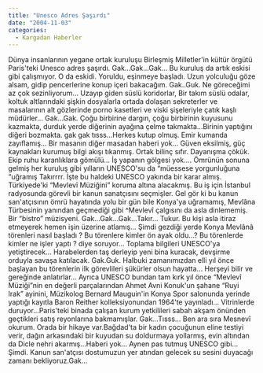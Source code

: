 ```yaml
---
title: "Unesco Adres Şaşırdı"
date: "2004-11-03"
categories: 
  - Kargadan Haberler
---
```


Dünya insanlarının yegane ortak kuruluşu Birleşmiş Milletler'in kültür örgütü Paris'teki Unesco adres şaşırdı. Gak...Gak...Gak... Bu kuruluş da artık eskisi gibi çalışmıyor. O da eskidi. Yoruldu, eşinmeye başladı. Uzun yolculuğu göze alsam, gidip pencerlerine konup içeri bakacağım. Gak..Guk. Ne göreceğimi az çok sezinliyorum... Uzayıp giden süslü koridorlar, Bir takım süslü odalar, koltuk altlarındaki şişkin dosyalarla ortada dolaşan sekreterler ve masalarının alt gözlerinde porno kasetleri ve viski şişeleriyle çatık kaşlı müdürler... Gak...Gak. Çoğu birbirine dargın, çoğu birbirinin kuyusunu kazmakta, durduk yerde diğerinin ayağına çelme takmakta...Birinin yaptığını diğeri bozmakta. gak gak tısss...Herkes kutup olmuş. Emir kumanda zayıflamış... Bir masanın diğer masadan haberi yok... Güven eksilmiş, güç kaynakları kurumuş bilgi akışı tıkanmış. Ortak bilinç sıfır. Dayanışma çökük. Ekip ruhu karanlıklara gömülü... İş yapanın gölgesi yok.... Ömrünün sonuna gelmiş her kuruluş gibi yılların UNESCO'su da “müessese yorgunluğuna “uğramış Takırrrr. İşte bu haldeki UNESCO yakında bir karar almış. Türkiyede'ki “Mevlevî Müziğini” koruma altına alacakmış. Bu iş için İstanbul radyosunda görevli bir kanun sanatçısını seçmişler. Gel gör ki bu kanun san'atçısının ömrü hayatında yolu bir gün bile Konya'ya uğramamış, Mevlâna Türbesinin yanından geçmediği gibi ^Mevlevî çalgısını da asla dinlememiş. Bir “bistro” müzisyeni. Gak...Gak...Gak...Takır... Tukur. Bu kişi asla itiraz etmeyerek hemen işin üzerine atlamış... Şimdi gezdiği yerde Konya Mevlânâ törenleri nasıl başladı ? Bu törenlere kimler ön ayak oldu...? Bu törenlerde kimler ne işler yaptı ? diye soruyor... Toplama bilgileri UNESCO'ya yetiştirecek... Harabelerden taş derleyip yeni bina kuracak, devşirme orduyla savaşa katılacak. Gak.Guk. Halbuki zamanımızdan elli yıl önce başlayan bu törenlerin ilk görevlileri şükürler olsun hayatta... Herşeyi bilir ve gereğinde anlatırlar... Ayrıca UNESCO bundan tam kırk yıl önce “Mevlevî Müziği”nin en değerli parçalarından Ahmet Avni Konuk'un şahane “Ruyi Irak” ayinini, Müzikolog Bernard Mauguin'in Konya Spor salonunda yerinde yaptığı kayıtla Baron Reither kolleksiyonundan 1964'te yayınladı... Vitrinlerde duruyor...Paris'teki binada çalışan kurum yetkilileri sabah akşam önünden geçtikleri satış reyonlarına bakmamışlar. Gak...Tısss... Ben ara sıra Mesnevî okurum. Orada bir hikaye var.Bağdad'ta bir kadın çocuğunun eline testiyi verir, dağın arkasındaki bir kuyudan su doldurmaya yollarmış, evin altından da Dicle nehri akarmış...Haberi yok... Aynen pas tutmuş UNESCO gibi... Şimdi. Kanun san'atçısı dostumuzun yer atından gelecek su sesini duyacağı zamanı bekliyoruz.Gak...
